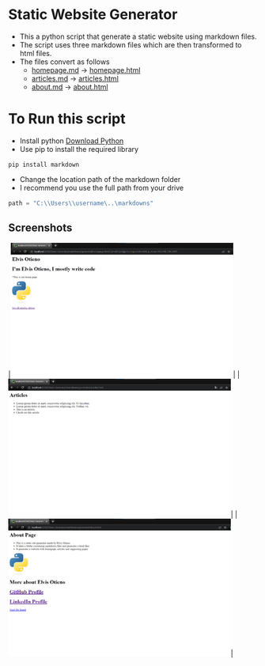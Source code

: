 # Static Website Generator

* This a python script that generate a static website using markdown files.
* The script uses three markdown files which are then transformed to html files.
* The files convert as follows
  * [homepage.md](markdowns/homepage.md) -> [homepage.html](markdowns/generated/homepage.html)
  * [articles.md](markdowns/articles.md) -> [articles.html](markdowns/generated/articles.html)
  * [about.md](markdowns/about.md) -> [about.html](markdowns/generated/about.html)

# To Run this script
  * Install python [Download Python](https://www.python.org/downloads/)
  * Use pip to install the required library
```shell
pip install markdown
```
  * Change the location path of the markdown folder
  * I recommend you use the full path from your drive
```python
path = "C:\\Users\\username\..\markdowns"
```

## Screenshots

|<img src="screenshots/homepage.png" width=450/>|
|<img src="screenshots/articles.png" width=450/>|
|<img src="screenshots/about.png" width=450/>|

